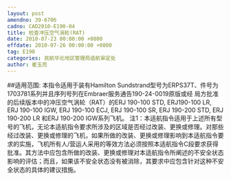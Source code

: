 ```yaml
---
layout: post
amendno: 39-6706
cadno: CAD2010-E190-04
title: 检查冲压空气涡轮(RAT)
date: 2010-07-23 00:00:00 +0800
effdate: 2010-07-26 00:00:00 +0800
tag: E190
categories: 民航华北地区管理局适航审定处
author: 崔玉亮
---
```


##适用范围:
本指令适用于装有Hamilton Sundstrand型号为ERPS37T、件号为
1703781系列并且序列号列在Embraer服务通告190-24-0019原版或经
局方批准的后续版本中的冲压空气涡轮（RAT）的ERJ 190-100 STD,
ERJ190-100 LR, ERJ 190-100 IGW, ERJ 190-100 ECJ, ERJ
190-100 SR, ERJ 190-200 STD, ERJ 190-200 LR 和ERJ 190-200
IGW系列飞机。
注1：本适航指令适用于上述所有型号的飞机，无论本适航指令要求所涉及的区域是否经过改装、更换或修理。对那些经过改装、更换或修理的飞机，如果所做的改装、更换或修理影响到本适航指令要求的实施，飞机所有人/营运人采用的等效方法必须按照本适航指令C段要求获得批准。其方法中应包含所做的改装、更换或修理对本适航指令所阐述的不安全状态影响的评估；而且，如果该不安全状态没有被消除，其要求中应包含针对这种不安全状态的具体的建议措施。

